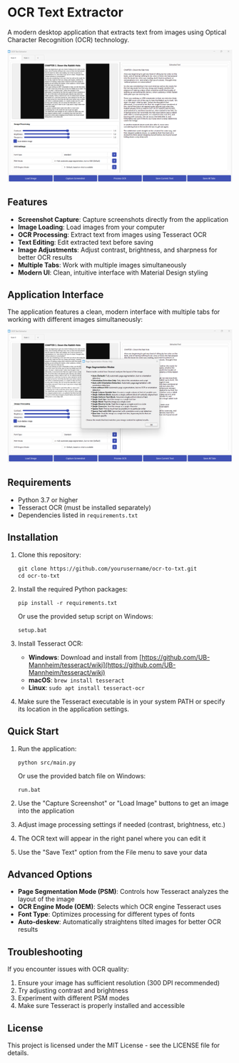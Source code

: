 # OCR Text Extractor

A modern desktop application that extracts text from images using Optical Character Recognition (OCR) technology.

![OCR Text Extractor Interface](src/media/Interface.png)

## Features

- **Screenshot Capture**: Capture screenshots directly from the application
- **Image Loading**: Load images from your computer
- **OCR Processing**: Extract text from images using Tesseract OCR
- **Text Editing**: Edit extracted text before saving
- **Image Adjustments**: Adjust contrast, brightness, and sharpness for better OCR results
- **Multiple Tabs**: Work with multiple images simultaneously
- **Modern UI**: Clean, intuitive interface with Material Design styling

## Application Interface

The application features a clean, modern interface with multiple tabs for working with different images simultaneously:

![OCR Text Extractor Interface 2](src/media/interface2.png)

## Requirements

- Python 3.7 or higher
- Tesseract OCR (must be installed separately)
- Dependencies listed in `requirements.txt`

## Installation

1. Clone this repository:
   ```
   git clone https://github.com/yourusername/ocr-to-txt.git
   cd ocr-to-txt
   ```

2. Install the required Python packages:
   ```
   pip install -r requirements.txt
   ```
   
   Or use the provided setup script on Windows:
   ```
   setup.bat
   ```

3. Install Tesseract OCR:
   - **Windows**: Download and install from [https://github.com/UB-Mannheim/tesseract/wiki](https://github.com/UB-Mannheim/tesseract/wiki)
   - **macOS**: `brew install tesseract`
   - **Linux**: `sudo apt install tesseract-ocr`

4. Make sure the Tesseract executable is in your system PATH or specify its location in the application settings.

## Quick Start

1. Run the application:
   ```
   python src/main.py
   ```
   
   Or use the provided batch file on Windows:
   ```
   run.bat
   ```

2. Use the "Capture Screenshot" or "Load Image" buttons to get an image into the application

3. Adjust image processing settings if needed (contrast, brightness, etc.)

4. The OCR text will appear in the right panel where you can edit it

5. Use the "Save Text" option from the File menu to save your data

## Advanced Options

- **Page Segmentation Mode (PSM)**: Controls how Tesseract analyzes the layout of the image
- **OCR Engine Mode (OEM)**: Selects which OCR engine Tesseract uses
- **Font Type**: Optimizes processing for different types of fonts
- **Auto-deskew**: Automatically straightens tilted images for better OCR results

## Troubleshooting

If you encounter issues with OCR quality:

1. Ensure your image has sufficient resolution (300 DPI recommended)
2. Try adjusting contrast and brightness
3. Experiment with different PSM modes
4. Make sure Tesseract is properly installed and accessible

## License

This project is licensed under the MIT License - see the LICENSE file for details.
